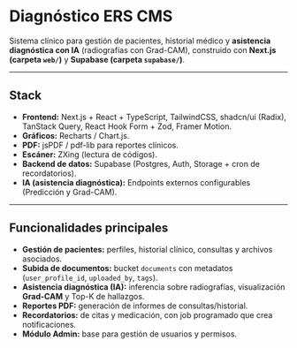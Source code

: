 # Diagnóstico ERS CMS

Sistema clínico para gestión de pacientes, historial médico y **asistencia diagnóstica con IA** (radiografías con Grad-CAM), construido con **Next.js (carpeta `web/`)** y **Supabase (carpeta `supabase/`)**.



---

## Stack

- **Frontend:** Next.js + React + TypeScript, TailwindCSS, shadcn/ui (Radix), TanStack Query, React Hook Form + Zod, Framer Motion.
- **Gráficos:** Recharts / Chart.js.
- **PDF:** jsPDF / pdf-lib para reportes clínicos.
- **Escáner:** ZXing (lectura de códigos).
- **Backend de datos:** Supabase (Postgres, Auth, Storage + cron de recordatorios).
- **IA (asistencia diagnóstica):** Endpoints externos configurables (Predicción y Grad-CAM).


---

## Funcionalidades principales

- **Gestión de pacientes:** perfiles, historial clínico, consultas y archivos asociados.
- **Subida de documentos:** bucket `documents` con metadatos (`user_profile_id`, `uploaded_by`, `tags`).
- **Asistencia diagnóstica (IA):** inferencia sobre radiografías, visualización **Grad-CAM** y Top-K de hallazgos.
- **Reportes PDF:** generación de informes de consultas/historial.
- **Recordatorios:** de citas y medicación, con job programado que crea notificaciones.
- **Módulo Admin:** base para gestión de usuarios y permisos.


